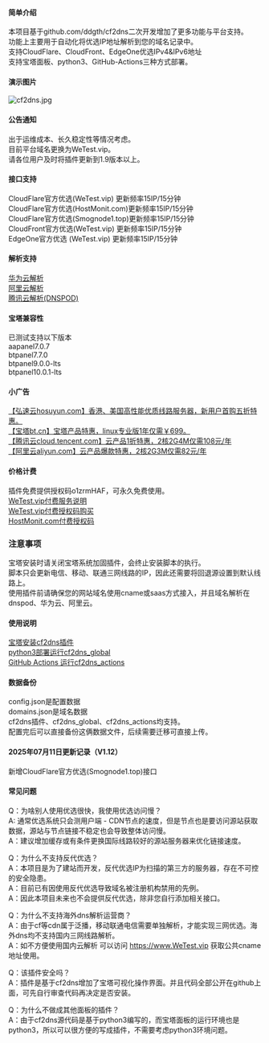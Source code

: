 #### 简单介绍     
本项目基于github.com/ddgth/cf2dns二次开发增加了更多功能与平台支持。    
功能上主要用于自动化将优选IP地址解析到您的域名记录中。    
支持CloudFlare、CloudFront、EdgeOne优选IPv4&IPv6地址    
支持宝塔面板、python3、GitHub-Actions三种方式部署。    
    
#### 演示图片    
 ![cf2dns.jpg](https://raw.githubusercontent.com/gacjie/cf2dns/main/cf2dns.jpg)   
        
#### 公告通知    
出于运维成本、长久稳定性等情况考虑。    
目前平台域名更换为WeTest.vip。    
请各位用户及时将插件更新到1.9版本以上。     
    
#### 接口支持    
CloudFlare官方优选(WeTest.vip)   更新频率15IP/15分钟   
CloudFlare官方优选(HostMonit.com)更新频率15IP/15分钟   
CloudFlare官方优选(Smognode1.top)更新频率15IP/15分钟   
CloudFront官方优选(WeTest.vip)   更新频率15IP/15分钟   
EdgeOne官方优选   (WeTest.vip)   更新频率15IP/15分钟   
        
#### 解析支持    
[华为云解析](https://support.huaweicloud.com/devg-apisign/api-sign-provide-aksk.html)   
[阿里云解析](https://help.aliyun.com/document_detail/53045.html?spm=a2c4g.11186623.2.11.2c6a2fbdh13O53)   
[腾讯云解析(DNSPOD)](https://console.cloud.tencent.com/cam/capi)   
         
#### 宝塔兼容性   
已测试支持以下版本    
aapanel7.0.7   
btpanel7.7.0    
btpanel9.0.0-lts    
btpanel10.0.1-lts  
         
#### 小广告
   
[【弘速云hosuyun.com】香港、美国高性能优质线路服务器，新用户首购五折特惠。](https://www.hosuyun.com/)  
[【宝塔bt.cn】宝塔产品特惠，linux专业版1年仅需￥699。](https://www.bt.cn/p/2PcEKn)    
[【腾讯云cloud.tencent.com】云产品1折特惠，2核2G4M仅需108元/年](https://curl.qcloud.com/zASK1SLm)     
[【阿里云aliyun.com】云产品爆款特惠，2核2G3M仅需82元/年](https://www.aliyun.com/minisite/goods?userCode=zqpad1gj)    
         
#### 价格计费    
插件免费提供授权码o1zrmHAF，可永久免费使用。    
[WeTest.vip付费服务说明](https://github.com/gacjie/cf2dns/wiki/WeTest付费服务说明)   
[WeTest.vip付费授权码购买](https://www.wetest.vip/dash/Account/register)   
[HostMonit.com付费授权码](https://shop.hostmonit.com/)   
          
### 注意事项     
宝塔安装时请关闭宝塔系统加固插件，会终止安装脚本的执行。     
脚本只会更新电信、移动、联通三网线路的IP，因此还需要将回退源设置到默认线路上。      
使用插件前请确保您的网站域名使用cname或saas方式接入，并且域名解析在dnspod、华为云、阿里云。       
     
#### 使用说明   
[宝塔安装cf2dns插件](https://github.com/gacjie/cf2dns/wiki/宝塔安装cf2dns插件)   
[python3部署运行cf2dns_global](https://github.com/gacjie/cf2dns/wiki/python3部署运行cf2dns_global)  
[GitHub Actions 运行cf2dns_actions](https://github.com/gacjie/cf2dns/wiki/GitHub-Actions-运行cf2dns_actions)  
        
#### 数据备份     
config.json是配置数据    
domains.json是域名数据    
cf2dns插件、cf2dns_global、cf2dns_actions均支持。    
配置完后可以直接备份这俩数据文件，后续需要迁移可直接上传。     
           
#### 2025年07月11日更新记录（V1.12）
新增CloudFlare官方优选(Smognode1.top)接口
   
#### 常见问题        
   
Q：为啥别人使用优选很快，我使用优选访问慢？      
A: 通常优选系统只会测用户端 - CDN节点的速度，但是节点也是要访问源站获取数据，源站与节点链接不稳定也会导致整体访问慢。   
A：建议增加缓存或有条件更换国际线路较好的源站服务器来优化链接速度。   
      
Q：为什么不支持反代优选？      
A：本项目是为了建站而开发，反代优选IP为扫描的第三方的服务器，存在不可控的安全隐患。   
A：目前已有因使用反代优选导致域名被注册机构禁用的先例。      
A：因此本项目未来也不会提供反代优选，除非您自行添加相关接口。       
         
Q：为什么不支持海外dns解析运营商？        
A：由于cf等cdn属于泛播，移动联通电信需要单独解析，才能实现三网优选。海外dns均不支持国内三网线路解析。      
A：如不方便使用国内云解析 可以访问 https://www.WeTest.vip 获取公共cname地址使用。       
     
Q：该插件安全吗？      
A：插件是基于cf2dns增加了宝塔可视化操作界面。并且代码全部公开在github上面，可先自行审查代码再决定是否安装。      
      
Q：为什么不做成其他面板的插件？      
A：由于cf2dns源代码是基于python3编写的，而宝塔面板的运行环境也是python3，所以可以很方便的写成插件，不需要考虑python3环境问题。       
